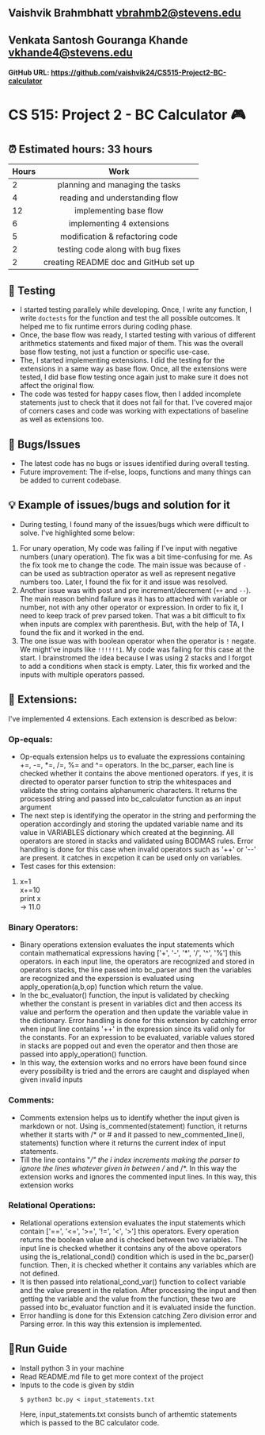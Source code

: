 ## Vaishvik Brahmbhatt vbrahmb2@stevens.edu
## Venkata Santosh Gouranga Khande vkhande4@stevens.edu
#### GitHub URL: https://github.com/vaishvik24/CS515-Project2-BC-calculator

# CS 515: Project 2 - BC Calculator 🎮 

##  ⏰ Estimated hours: 33 hours

| Hours |                 Work                  |
|-------|:-------------------------------------:|
| 2     |    planning and managing the tasks    |
| 4     |    reading and understanding flow     |
| 12    |        implementing base flow         |
| 6     |       implementing 4 extensions       |
| 5     |    modification & refactoring code    |
| 2     |   testing code along with bug fixes   |
| 2     | creating README doc and GitHub set up |

##  🧪 Testing

- I started testing parallely while developing. Once, I write any function, I write `doctests` for the function and test the all possible outcomes. It helped me to fix runtime errors during coding phase.
- Once, the base flow was ready, I started testing with various of different arithmetics statements and fixed major of them. This was the overall base flow testing, not just a function or specific use-case. 
- The, I started implementing extensions. I did the testing for the extensions in a same way as base flow. Once, all the extensions were tested, I did base flow testing once again just to make sure it does not affect the original flow. 
- The code was tested for happy cases flow, then I added incomplete statements just to check that it does not fail for that.  I've covered major of corners cases and code was working with expectations of baseline as well as extensions too.

## 🐛 Bugs/Issues

- The latest code has no bugs or issues identified during overall testing.
- Future improvement: The if-else, loops, functions and many things can be added to current codebase.

## 💡 Example of issues/bugs and solution for it

- During testing, I found many of the issues/bugs which were difficult to solve. I've highlighted some below:
1. For unary operation, My code was failing if I've input with negative numbers (unary operation). The fix was a bit time-confusing for me. As the fix took me to change the code. The main issue was because of `-` can be used as subtraction operator as well as represent negative numbers too. Later, I found the fix for it and issue was resolved.
2. Another issue was with post and pre increment/decrement (`++` and `--`). The main reason behind failure was it has to attached with variable or number, not with any other operator or expression. In order to fix it, I need to keep track of prev parsed token. That was a bit difficult to fix when inputs are complex with parenthesis. But, with the help of TA, I found the fix and it worked in the end. 
3. The one issue was with boolean operator when the operator is `!` negate. We might've inputs like `!!!!!!1`. My code was failing for this case at the start. I brainstromed the idea because I was using 2 stacks and I forgot to add a conditions when stack is empty. Later, this fix worked and the inputs with multiple operators passed. 

## 🧩 Extensions:
I've implemented 4 extensions. 
Each extension is described as below:
### Op-equals:
- Op-equals extension helps us to evaluate the expressions containing  +=, -=, *=, /=, %= and ^= operators. In the bc_parser, each line is checked whether it contains the above mentioned operators. if yes, it is directed to operator parser function to strip the whitespaces and validate the string contains alphanumeric characters. It returns the processed string and passed into bc_calculator function as an input argument
- The next step is identifying the operator in the string and performing the operation accordingly and storing the updated variable name and its value in VARIABLES dictionary which created at the beginning. All operators are stored in stacks and validated using BODMAS rules. Error handling is done for this case when invalid operators such as '++' or '--' are present. it catches in excpetion it can be used only on variables.
- Test cases for this extension: 
1. x=1<br>
x+=10<br>
print x<br>
-> 11.0


### Binary Operators:
- Binary operations extension evaluates the input statements which contain mathematical expressions having ['+', '-', '*', '/', '^', '%'] this operators. in each input line, the operators are recognized and stored in operators stacks, the line passed into bc_parser and then the variables are recognized and the experssion is evaluated using apply_operation(a,b,op) function which return the value.
- In the bc_evaluator() function, the input is validated by checking whether the constant is present in variables dict and then access its value and perform the operation and then update the variable value in the dictionary. Error handling is done for this extension by catching error when input line contains '++' in the expression since its valid only for the constants. For an expression to be evaluated, variable values stored in stacks are popped out and even the operator and then those are passed into apply_operation() function. 
- In this way, the extension works and no errors have been found since every possibility is tried and the errors are caught and displayed when given invalid inputs

### Comments:
- Comments extension helps us to identify whether the input given is markdown or not. Using is_commented(statement) function, it returns whether it starts with /* or # and it passed to new_commented_line(i, statements) function where it returns the current index of input statements. 
- Till the line contains "*/" the i index increments making the parser to ignore the lines whatever given in between /* and /*. In this way the extension works and ignores the commented input lines. In this way, this extension works

### Relational Operations:
- Relational operations extension evaluates the input statements which contain ['==', '<=', '>=', '!=', '<', '>'] this operators. Every operation returns the boolean value and is checked between two variables. The input line is checked whether it contains any of the above operators using the is_relational_cond() condition which is used in the bc_parser() function. Then, it is checked whether it contains any variables which are not defined. 
- It is then passed into relational_cond_var() function to collect variable and the value present in the relation. After processing the input and then getting the variable and the value from the function, these two are passed into bc_evaluator function and it is evaluated inside the function. 
- Error handling is done for this Extension catching Zero division error and Parsing error. In this way this extension is implemented. 

## 🏃‍Run Guide

- Install python 3 in your machine
- Read README.md file to get more context of the project
- Inputs to the code is given by stdin
   ```shell
   $ python3 bc.py < input_statements.txt
   ```
  Here, input_statements.txt consists bunch of arthemtic statements which is passed to the BC calculator code.
